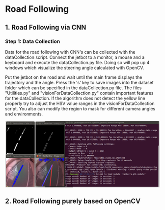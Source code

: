 # Road Following
## 1. Road Following via CNN
### Step 1: Data Collection
Data for the road following with CNN's can be collected with the dataCollection script. Connect the jetbot to a 
monitor, a mouse and a keyboard and execute the dataCollection.py file. Doing so will pop up 4 windows which 
visualize the steering angle calculated with OpenCV. 

Put the jetbot on the road and wait until the main frame displays the trajectory and the angle. Press the 's' key to 
save images into the dataset folder which can be specified in the dataCollection.py file. The files "Utilities.py" 
and "visionForDataCollection.py" contain important features for the dataCollection.
If the algorithm does not detect the yellow line properly try to adjust the HSV value ranges in the 
visionForDataCollection script. You also can modify the region to mask for different camera angles and environments.

![alt text](https://github.com/echelon210/PS_Robotik_2022/blob/main/2_RoadFollowing/documentation/exampleDataCollection.png?raw=true)

## 2. Road Following purely based on OpenCV